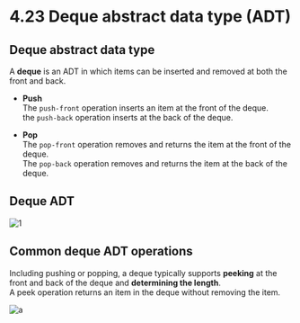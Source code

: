 # 4.23 Deque abstract data type (ADT)

## Deque abstract data type
A **deque** is an ADT in which items can be inserted and removed at both the front and back.   
* **Push**   
The ``push-front`` operation inserts an item at the front of the deque.   
the ``push-back`` operation inserts at the back of the deque.   

* **Pop**   
The ``pop-front`` operation removes and returns the item at the front of the deque.   
The ``pop-back`` operation removes and returns the item at the back of the deque.   

## Deque ADT
![1](https://github.com/ijaejun1025/CIS223-Algorithms/assets/154036705/4a89741b-1fd6-471b-9357-81ec981db44a)

## Common deque ADT operations
Including pushing or popping, a deque typically supports **peeking** at the front and back of the deque and **determining the length**.   
A peek operation returns an item in the deque without removing the item.   

![a](https://github.com/ijaejun1025/CIS223-Algorithms/assets/154036705/946236e5-4fc0-40e8-8470-79b715d8d2de)
